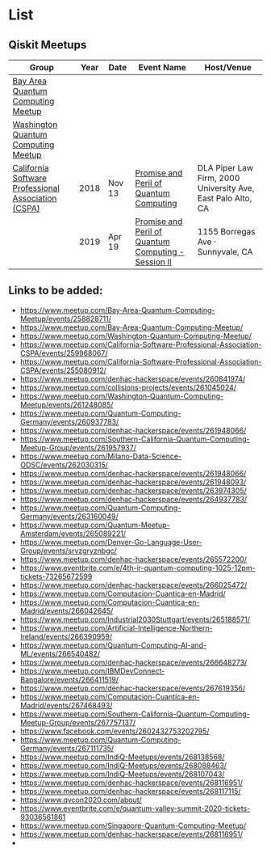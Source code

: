 # List

## Qiskit Meetups

 | Group                                                                                                                              | Year | Date   | Event Name                    | Host/Venue                      |                                
 |------------------------------------------------------------------------------------------------------------------------------------|------|--------|-------------------------------|---------------------------------|                                   
 |  [Bay Area Quantum Computing Meetup](https://www.meetup.com/Bay-Area-Quantum-Computing-Meetup/)                                    |      |                                          |                               |                                 |                                      
 |  [Washington Quantum Computing Meetup](https://www.meetup.com/Washington-Quantum-Computing-Meetup/events/past/)                    |      |
 |  [California Software Professional Association (CSPA)](https://www.meetup.com/California-Software-Professional-Association-CSPA/)  | 2018 | Nov 13 | [Promise and Peril of Quantum Computing](https://www.meetup.com/California-Software-Professional-Association-CSPA/events/255080912/)             | DLA Piper Law Firm, 2000 University Ave, East Palo Alto, CA |
 |                                                                                                                                    | 2019 | Apr 19 | [Promise and Peril of Quantum Computing - Session II](https://www.meetup.com/California-Software-Professional-Association-CSPA/events/259968067/)| 1155 Borregas Ave · Sunnyvale, CA                           |                                                    
 
 
 
 
 
 
 ## Links to be added:
  - https://www.meetup.com/Bay-Area-Quantum-Computing-Meetup/events/258828711/
  - https://www.meetup.com/Bay-Area-Quantum-Computing-Meetup/
  - https://www.meetup.com/Washington-Quantum-Computing-Meetup/
  - https://www.meetup.com/California-Software-Professional-Association-CSPA/events/259968067/
  - https://www.meetup.com/California-Software-Professional-Association-CSPA/events/255080912/
  - https://www.meetup.com/denhac-hackerspace/events/260841974/
  - https://www.meetup.com/collisions-projects/events/261045024/
  - https://www.meetup.com/Washington-Quantum-Computing-Meetup/events/261248085/
  - https://www.meetup.com/Quantum-Computing-Germany/events/260937783/
  - https://www.meetup.com/denhac-hackerspace/events/261948066/
  - https://www.meetup.com/Southern-California-Quantum-Computing-Meetup-Group/events/261957937/
  - https://www.meetup.com/Milano-Data-Science-ODSC/events/262030315/
  - https://www.meetup.com/denhac-hackerspace/events/261948066/
  - https://www.meetup.com/denhac-hackerspace/events/261948093/
  - https://www.meetup.com/denhac-hackerspace/events/263974305/
  - https://www.meetup.com/denhac-hackerspace/events/264937783/
  - https://www.meetup.com/Quantum-Computing-Germany/events/263160049/
  - https://www.meetup.com/Quantum-Meetup-Amsterdam/events/265089221/
  - https://www.meetup.com/Denver-Go-Language-User-Group/events/srvzgryznbgc/
  - https://www.meetup.com/denhac-hackerspace/events/265572200/
  - https://www.eventbrite.com/e/4th-ir-quantum-computing-1025-12pm-tickets-73265672599
  - https://www.meetup.com/denhac-hackerspace/events/266025472/
  - https://www.meetup.com/Computacion-Cuantica-en-Madrid/
  - https://www.meetup.com/Computacion-Cuantica-en-Madrid/events/266042645/
  - https://www.meetup.com/Industrial2030Stuttgart/events/265188571/
  - https://www.meetup.com/Artificial-Intelligence-Northern-Ireland/events/266390959/
  - https://www.meetup.com/Quantum-Computing-AI-and-ML/events/266540482/
  - https://www.meetup.com/denhac-hackerspace/events/266648273/
  - https://www.meetup.com/IBMDevConnect-Bangalore/events/266411519/
  - https://www.meetup.com/denhac-hackerspace/events/267619356/
  - https://www.meetup.com/Computacion-Cuantica-en-Madrid/events/267468493/
  - https://www.meetup.com/Southern-California-Quantum-Computing-Meetup-Group/events/267757137/
  - https://www.facebook.com/events/2602432753202795/
  - https://www.meetup.com/Quantum-Computing-Germany/events/267111735/
  - https://www.meetup.com/IndiQ-Meetups/events/268138568/
  - https://www.meetup.com/IndiQ-Meetups/events/268088463/
  - https://www.meetup.com/IndiQ-Meetups/events/268107043/
  - https://www.meetup.com/denhac-hackerspace/events/268116951/
  - https://www.meetup.com/denhac-hackerspace/events/268117115/
  - https://www.qvcon2020.com/about/
  - https://www.eventbrite.com/e/quantum-valley-summit-2020-tickets-93036561861
  - https://www.meetup.com/Singapore-Quantum-Computing-Meetup/
  - https://www.meetup.com/denhac-hackerspace/events/268116951/
  - 
